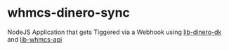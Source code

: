 # whmcs-dinero-sync
NodeJS Application that gets Tiggered via a Webhook using [lib-dinero-dk](https://github.com/direktspeed/lib-dinero-dk) and [lib-whmcs-api](https://github.com/direktspeed/lib-whmcs-api)



